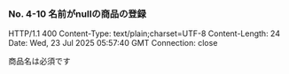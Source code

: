 ### No. 4-10 名前がnullの商品の登録

HTTP/1.1 400 
Content-Type: text/plain;charset=UTF-8
Content-Length: 24
Date: Wed, 23 Jul 2025 05:57:40 GMT
Connection: close

商品名は必須です